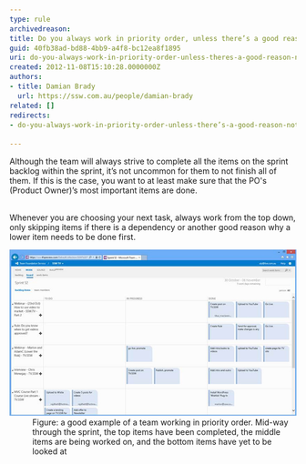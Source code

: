 ```yaml
---
type: rule
archivedreason: 
title: Do you always work in priority order, unless there’s a good reason not to?
guid: 40fb38ad-bd88-4bb9-a4f8-bc12ea8f1895
uri: do-you-always-work-in-priority-order-unless-theres-a-good-reason-not-to
created: 2012-11-08T15:10:28.0000000Z
authors:
- title: Damian Brady
  url: https://ssw.com.au/people/damian-brady
related: []
redirects:
- do-you-always-work-in-priority-order-unless-there’s-a-good-reason-not-to

---
```



Although the team will always strive to complete all the items on the sprint backlog within the sprint, it’s not uncommon for them to not finish all of them. If this is the case, you want to at least make sure that the PO's (Product Owner)’s most important items are done.
<br><excerpt class='endintro'></excerpt><br>
<p>Whenever you are choosing your next task, always work from the top down, only skipping items if there is a dependency or another good reason why a lower item needs to be done first.</p>

<dl class="image"><dt><img src="priority-order.jpg" alt="" style="width:600px;" /></dt>
<dd>Figure: a good example of a team working in priority order. Mid-way through the sprint, the top items have been completed, the middle items are being worked on, and the bottom items have yet to be looked at</dd></dl>




